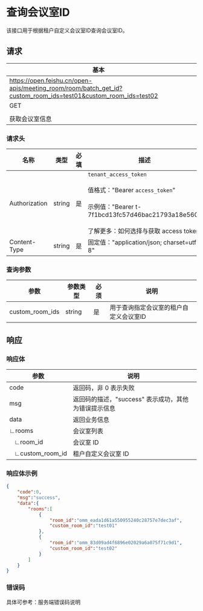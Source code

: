 # 查询会议室ID

该接口用于根据租户自定义会议室ID查询会议室ID。

## 请求
| 基本 |  |
| --- | --- |
| https://open.feishu.cn/open-apis/meeting_room/room/batch_get_id?custom_room_ids=test01&custom_room_ids=test02 |
| GET |
|  |
| 获取会议室信息 |


### 请求头
| 名称 | 类型 | 必填 | 描述 |
| --- | --- | --- | --- |
| Authorization | string | 是 | `tenant_access_token`<br> <br>值格式："Bearer `access_token`"<br><br>示例值："Bearer t-7f1bcd13fc57d46bac21793a18e560"<br> <br> 了解更多：如何选择与获取 access token |
| Content-Type | string | 是 | 固定值："application/json; charset=utf-8" |



### 查询参数

| **参数** | **参数类型** | **必须** | **说明**                                                     |
| -------- | ------------ | -------- | ------------------------------------------------------------ |
| custom_room_ids | string       | 是       | 用于查询指定会议室的租户自定义会议室ID      |


## 响应

### 响应体

| **参数**       | **说明**                                                     |
| -------------- | ------------------------------------------------------------ |
| code           | 返回码，非 0 表示失败                                        |
| msg            | 返回码的描述，"success" 表示成功，其他为错误提示信息         |
| data           | 返回业务信息                                                 |
| ∟rooms         | 会议室列表                                                   |
| &nbsp;&nbsp;&nbsp;∟room_id       | 会议室 ID                                                    |
| &nbsp;&nbsp;&nbsp;∟custom_room_id   | 租户自定义会议室 ID                                          |

### 响应体示例

```json
{
    "code":0,
    "msg":"success",
    "data":{
        "rooms":[
            {
                "room_id":"omm_eada1d61a550955240c28757e7dec3af",
                "custom_room_id":"test01"
            },
            {
                "room_id":"omm_83d09ad4f6896e02029a6a075f71c9d1",
                "custom_room_id":"test02"
            }
        ]
    }
}
```

### 错误码

具体可参考：服务端错误码说明
